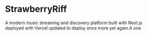 # StrawberryRiff

A modern music streaming and discovery platform built with Next.js
deployed with Vercel
updated to deploy
once more
yet again.A
one
